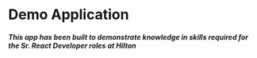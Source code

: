 # Demo Application
##### This app has been built to demonstrate knowledge in skills required for the Sr. React Developer roles at Hilton


